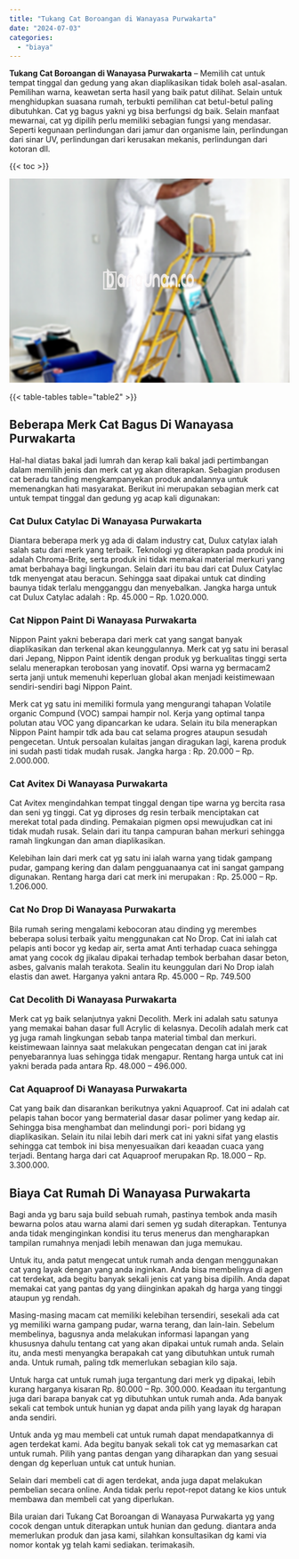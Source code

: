 ```yaml
---
title: "Tukang Cat Boroangan di Wanayasa Purwakarta"
date: "2024-07-03"
categories: 
  - "biaya"
---
```


**Tukang Cat Boroangan di Wanayasa Purwakarta** – Memilih cat untuk tempat tinggal dan gedung yang akan diaplikasikan tidak boleh asal-asalan. Pemilihan warna, keawetan serta hasil yang baik patut dilihat. Selain untuk menghidupkan suasana rumah, terbukti pemilihan cat betul-betul paling dibutuhkan. Cat yg bagus yakni yg bisa berfungsi dg baik. Selain manfaat mewarnai, cat yg dipilih perlu memiliki sebagian fungsi yang mendasar. Seperti kegunaan perlindungan dari jamur dan organisme lain, perlindungan dari sinar UV, perlindungan dari kerusakan mekanis, perlindungan dari kotoran dll.

{{< toc >}}

![Tukang Cat Boroangan di Wanayasa Purwakarta](/images/jasa-cat-murah14.png)

{{< table-tables table="table2" >}}

## Beberapa Merk Cat Bagus Di Wanayasa Purwakarta

Hal-hal diatas bakal jadi lumrah dan kerap kali bakal jadi pertimbangan dalam memilih jenis dan merk cat yg akan diterapkan. Sebagian produsen cat beradu tanding mengkampanyekan produk andalannya untuk memenangkan hati masyarakat. Berikut ini merupakan sebagian merk cat untuk tempat tinggal dan gedung yg acap kali digunakan:

### Cat Dulux Catylac Di Wanayasa Purwakarta

Diantara beberapa merk yg ada di dalam industry cat, Dulux catylax ialah salah satu dari merk yang terbaik. Teknologi yg diterapkan pada produk ini adalah Chroma-Brite, serta produk ini tidak memakai material merkuri yang amat berbahaya bagi lingkungan. Selain dari itu bau dari cat Dulux Catylac tdk menyengat atau beracun. Sehingga saat dipakai untuk cat dinding baunya tidak terlalu mengganggu dan menyebalkan. Jangka harga untuk cat Dulux Catylac adalah : Rp. 45.000 – Rp. 1.020.000.

### Cat Nippon Paint Di Wanayasa Purwakarta

Nippon Paint yakni beberapa dari merk cat yang sangat banyak diaplikasikan dan terkenal akan keunggulannya. Merk cat yg satu ini berasal dari Jepang, Nippon Paint identik dengan produk yg berkualitas tinggi serta selalu menerapkan terobosan yang inovatif. Opsi warna yg bermacam2 serta janji untuk memenuhi keperluan global akan menjadi keistimewaan sendiri-sendiri bagi Nippon Paint.

Merk cat yg satu ini memiliki formula yang mengurangi tahapan Volatile organic Compund (VOC) sampai hampir nol. Kerja yang optimal tanpa polutan atau VOC yang dipancarkan ke udara. Selain itu bila menerapkan Nippon Paint hampir tdk ada bau cat selama progres ataupun sesudah pengecetan. Untuk persoalan kulaitas jangan diragukan lagi, karena produk ini sudah pasti tidak mudah rusak. Jangka harga : Rp. 20.000 – Rp. 2.000.000.

### Cat Avitex Di Wanayasa Purwakarta

Cat Avitex mengindahkan tempat tinggal dengan tipe warna yg bercita rasa dan seni yg tinggi. Cat yg diproses dg resin terbaik menciptakan cat merekat total pada dinding. Pemakaian pigmen opsi mewujudkan cat ini tidak mudah rusak. Selain dari itu tanpa campuran bahan merkuri sehingga ramah lingkungan dan aman diaplikasikan.

Kelebihan lain dari merk cat yg satu ini ialah warna yang tidak gampang pudar, gampang kering dan dalam pengguanaanya cat ini sangat gampang digunakan. Rentang harga dari cat merk ini merupakan : Rp. 25.000 – Rp. 1.206.000.

### Cat No Drop Di Wanayasa Purwakarta

Bila rumah sering mengalami kebocoran atau dinding yg merembes beberapa solusi terbaik yaitu menggunakan cat No Drop. Cat ini ialah cat pelapis anti bocor yg kedap air, serta amat Anti terhadap cuaca sehingga amat yang cocok dg jikalau dipakai terhadap tembok berbahan dasar beton, asbes, galvanis malah terakota. Sealin itu keunggulan dari No Drop ialah elastis dan awet. Harganya yakni antara Rp. 45.000 – Rp. 749.500

### Cat Decolith Di Wanayasa Purwakarta

Merk cat yg baik selanjutnya yakni Decolith. Merk ini adalah satu satunya yang memakai bahan dasar full Acrylic di kelasnya. Decolih adalah merk cat yg juga ramah lingkungan sebab tanpa material timbal dan merkuri. keistimewaan lainnya saat melakukan pengecatan dengan cat ini jarak penyebarannya luas sehingga tidak mengapur. Rentang harga untuk cat ini yakni berada pada antara Rp. 48.000 – 496.000.

### Cat Aquaproof Di Wanayasa Purwakarta

Cat yang baik dan disarankan berikutnya yakni Aquaproof. Cat ini adalah cat pelapis tahan bocor yang bermaterial dasar dasar polimer yang kedap air. Sehingga bisa menghambat dan melindungi pori- pori bidang yg diaplikasikan. Selain itu nilai lebih dari merk cat ini yakni sifat yang elastis sehingga cat tembok ini bisa menyesuaikan dari keaadan cuaca yang terjadi. Bentang harga dari cat Aquaproof merupakan Rp. 18.000 – Rp. 3.300.000.

## Biaya Cat Rumah Di Wanayasa Purwakarta

Bagi anda yg baru saja build sebuah rumah, pastinya tembok anda masih bewarna polos atau warna alami dari semen yg sudah diterapkan. Tentunya anda tidak menginginkan kondisi itu terus menerus dan mengharapkan tampilan rumahnya menjadi lebih menawan dan juga memukau.

Untuk itu, anda patut mengecat untuk rumah anda dengan menggunakan cat yang layak dengan yang anda inginkan. Anda bisa membelinya di agen cat terdekat, ada begitu banyak sekali jenis cat yang bisa dipilih. Anda dapat memakai cat yang pantas dg yang diinginkan apakah dg harga yang tinggi ataupun yg rendah.

Masing-masing macam cat memiliki kelebihan tersendiri, sesekali ada cat yg memiliki warna gampang pudar, warna terang, dan lain-lain. Sebelum membelinya, bagusnya anda melakukan informasi lapangan yang khususnya dahulu tentang cat yang akan dipakai untuk rumah anda. Selain itu, anda mesti menyangka berapakah cat yang dibutuhkan untuk rumah anda. Untuk rumah, paling tdk memerlukan sebagian kilo saja.

Untuk harga cat untuk rumah juga tergantung dari merk yg dipakai, lebih kurang harganya kisaran Rp. 80.000 – Rp. 300.000. Keadaan itu tergantung juga dari barapa banyak cat yg dibutuhkan untuk rumah anda. Ada banyak sekali cat tembok untuk hunian yg dapat anda pilih yang layak dg harapan anda sendiri.

Untuk anda yg mau membeli cat untuk rumah dapat mendapatkannya di agen terdekat kami. Ada begitu banyak sekali tok cat yg memasarkan cat untuk rumah. Pilih yang pantas dengan yang diharapkan dan yang sesuai dengan dg keperluan untuk cat untuk hunian.

Selain dari membeli cat di agen terdekat, anda juga dapat melakukan pembelian secara online. Anda tidak perlu repot-repot datang ke kios untuk membawa dan membeli cat yang diperlukan.

Bila uraian dari Tukang Cat Boroangan di Wanayasa Purwakarta yg yang cocok dengan untuk diterapkan untuk hunian dan gedung. diantara anda memerlukan produk dan jasa kami, silahkan konsultasikan dg kami via nomor kontak yg telah kami sediakan. terimakasih.
